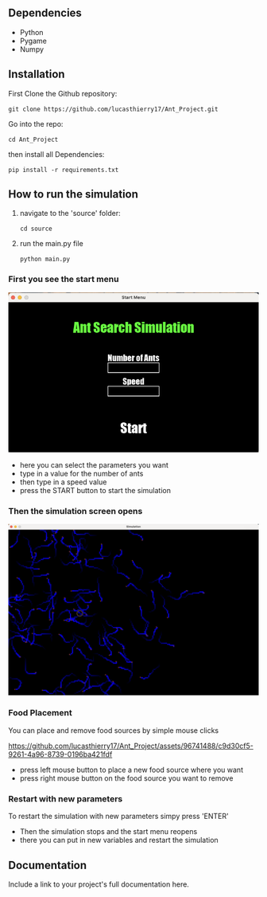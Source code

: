 ## Dependencies

 - Python
 - Pygame
 - Numpy

## Installation
First Clone the Github repository:
```
git clone https://github.com/lucasthierry17/Ant_Project.git
```
Go into the repo:
```
cd Ant_Project
```
then install all Dependencies:
```
pip install -r requirements.txt
```

## How to run the simulation
1. navigate to the 'source' folder:
   ```console
   cd source
   ```
2. run the main.py file
   ```console
   python main.py
   ```
### First you see the start menu
![Screenshot](start_screen.png)
- here you can select the parameters you want
- type in a value for the number of ants
- then type in a speed value
- press the START button to start the simulation

### Then the simulation screen opens
![Screenshot](simulation_screen.png)

### Food Placement
You can place and remove food sources by simple mouse clicks

https://github.com/lucasthierry17/Ant_Project/assets/96741488/c9d30cf5-9261-4a96-8739-0196ba421fdf
- press left mouse button to place a new food source where you want
- press right mouse button on the food source you want to remove

### Restart with new parameters
To restart the simulation with new parameters simpy press 'ENTER'

- Then the simulation stops and the start menu reopens
- there you can put in new variables and restart the simulation

## Documentation

Include a link to your project's full documentation here.


